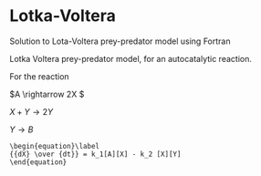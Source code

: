# Lotka-Voltera
Solution to Lota-Voltera prey-predator model using Fortran

Lotka Voltera prey-predator model, for an autocatalytic reaction. 

For the reaction

$A \rightarrow 2X $

$X + Y \rightarrow 2Y$

$Y \rightarrow B$

```
\begin{equation}\label
{{dX} \over {dt}} = k_1[A][X] - k_2 [X][Y]
\end{equation}
```
